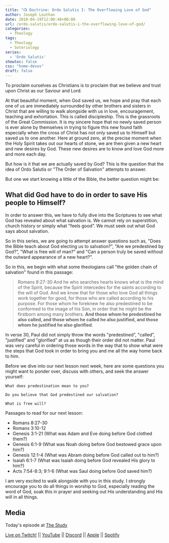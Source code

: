 ```yaml
---
title: "📺 Doctrine: Ordo Salutis I: The Overflowing Love of God"
author: Joseph Louthan
date: 2018-04-19T12:00:48+00:00
url: /ordo-salutis/ordo-salutis-i-the-overflowing-love-of-god/
categories:
  - Theology
tags:
  - Theology
  - Soteriology
series:
  - 'Ordo Salutis'
showtoc: false
css: "home-devos"
draft: false
---
```

To proclaim ourselves as Christians is to proclaim that we believe and trust upon Christ as our Saviour and Lord.

At that beautiful moment, when God saved us, we hope and pray that each one of us are immediately surrounded by other brothers and sisters in Christ that are willing to walk alongside with us in love, encouragement, teaching and exhortation. This is called discipleship. This is the grassroots of the Great Commission.  It is my sincere hope that no newly saved person is ever alone by themselves in trying to figure this new found faith especially when the cross of Christ has not only saved us to Himself but saved us to one another. Here at ground zero, at the precise moment when the Holy Spirit takes out our hearts of stone, we are then given a new heart and new desires by God. These new desires are to know and love God more and more each day.

But how is it that we are actually saved by God?  This is the question that the idea of Ordo Salutis or "The Order of Salvation" attempts to answer.

But one we start knowing a little of the Bible, the better question might be:

## What did God have to do in order to save His people to Himself?

In order to answer this, we have to fully dive into the Scriptures to see what God has revealed about what salvation is.  We cannot rely on superstition, church history or simply what "feels good”.  We must seek out what God says about salvation.

So in this series, we are going to attempt answer questions such as, "Does the Bible teach about God electing us to salvation?”, "Are we predestined by God?”, "What is free will of man?” and "Can a person truly be saved without the outward appearance of a new heart?”.

So in this, we begin with what some theologians call "the golden chain of salvation" found in this passage:

>Romans 8:27-30 And he who searches hearts knows what is the mind of the Spirit, because the Spirit intercedes for the saints according to the will of God. And we know that for those who love God all things work together for good, for those who are called according to his purpose. For those whom he foreknew he also predestined to be conformed to the image of his Son, in order that he might be the firstborn among many brothers. **And those whom he predestined he also called, and those whom he called he also justified, and those whom he justified he also glorified**.

In verse 30, Paul did not simply throw the words "predestined”, "called”, "justified” and "glorified” at us as though their order did not matter.  Paul was very careful in ordering those words in the way that to show what were the steps that God took in order to bring you and me all the way home back to him.

Before we dive into our next lesson next week, here are some questions you might want to ponder over, discuss with others, and seek the answer yourself:

```text
What does predestination mean to you?

Do you believe that God predestined our salvation?

What is free will?
```

Passages to read for our next lesson:

- Romans 8:27-30
- Romans 3:10-12
- Genesis 3:1-21 (What was Adam and Eve doing before God clothed them?)
- Genesis 6:1-9 (What was Noah doing before God bestowed grace upon him?)
- Genesis 12:1-4 (What was Abram doing before God called out to him?)
- Isaiah 6:1-7 (What was Isaiah doing before God revealed His glory to him?)
- Acts 7:54-8:3; 9:1-6 (What was Saul doing before God saved him?)

I am very excited to walk alongside with you in this study.   I strongly encourage you to do all things in worship to God, especially reading the word of God, soak this in prayer and seeking out His understanding and His will in all things.

## Media

Today's episode at [The Study](http://study.theologic.us/podcast/doctrine-ordo-salutis-i--the-overflowing-love-of-god)

[Live on Twitch!](http://twitch.theologic.us) || [YouTube](http://youtube.theologic.us) || [Discord](http://discord.theologic.us) || [Apple](https://podcasts.apple.com/us/podcast/the-study/id1557102127) || [Spotify](https://open.spotify.com/show/0Xs5qsNvWePyRqcmtOTPkR)
